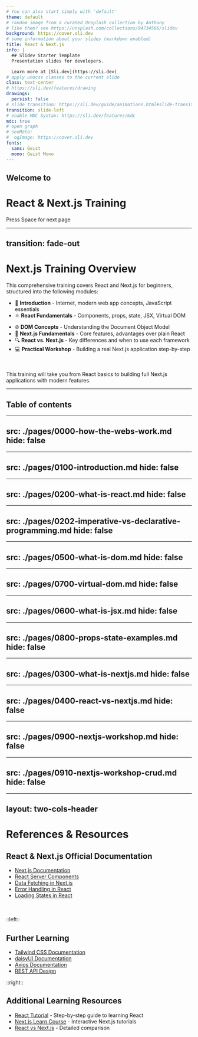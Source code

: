```yaml
---
# You can also start simply with 'default'
theme: default
# random image from a curated Unsplash collection by Anthony
# like them? see https://unsplash.com/collections/94734566/slidev
background: https://cover.sli.dev
# some information about your slides (markdown enabled)
title: React & Next.js 
info: |
  ## Slidev Starter Template
  Presentation slides for developers.

  Learn more at [Sli.dev](https://sli.dev)
# apply unocss classes to the current slide
class: text-center
# https://sli.dev/features/drawing
drawings:
  persist: false
# slide transition: https://sli.dev/guide/animations.html#slide-transitions
transition: slide-left
# enable MDC Syntax: https://sli.dev/features/mdc
mdc: true
# open graph
# seoMeta:
#  ogImage: https://cover.sli.dev
fonts:
  sans: Geist
  mono: Geist Mono
---
```


## Welcome to 
# React & Next.js Training

<div @click="$slidev.nav.next" class="mt-12 py-1" hover:bg="white op-10">
  Press Space for next page <carbon:arrow-right />
</div>

<!-- <div class="abs-br m-6 text-xl">
  Advance Innovation Technology
</div> -->


---
transition: fade-out
---

# Next.js Training Overview

This comprehensive training covers React and Next.js for beginners, structured into the following modules:

- 📝 **Introduction** - Internet, modern web app concepts, JavaScript essentials
- ⚛️ **React Fundamentals** - Components, props, state, JSX, Virtual DOM
<!-- - 🔄 **Programming Paradigms** - Imperative vs. declarative programming approaches -->
- 🌐 **DOM Concepts** - Understanding the Document Object Model
- 🧩 **Next.js Fundamentals** - Core features, advantages over plain React
- 🔍 **React vs. Next.js** - Key differences and when to use each framework
- 💻 **Practical Workshop** - Building a real Next.js application step-by-step

<br>

This training will take you from React basics to building full Next.js applications with modern features.

---

## Table of contents 

<Toc minDepth="1" class="mt5" maxDepth="1" columns="2" />

---
src: ./pages/0000-how-the-webs-work.md
hide: false
---

---
src: ./pages/0100-introduction.md
hide: false
---

---
src: ./pages/0200-what-is-react.md
hide: false
---

---
src: ./pages/0202-imperative-vs-declarative-programming.md
hide: false
---

---
src: ./pages/0500-what-is-dom.md
hide: false
---

---
src: ./pages/0700-virtual-dom.md
hide: false
---

---
src: ./pages/0600-what-is-jsx.md
hide: false
---

---
src: ./pages/0800-props-state-examples.md
hide: false
---

---
src: ./pages/0300-what-is-nextjs.md
hide: false
---

---
src: ./pages/0400-react-vs-nextjs.md
hide: false
---

---
src: ./pages/0900-nextjs-workshop.md
hide: false
---

---
src: ./pages/0910-nextjs-workshop-crud.md
hide: false
---


---
layout: two-cols-header
---

# References & Resources

## React & Next.js Official Documentation
- [Next.js Documentation](https://nextjs.org/docs)
- [React Server Components](https://nextjs.org/docs/app/building-your-application/rendering/server-components)
- [Data Fetching in Next.js](https://nextjs.org/docs/app/building-your-application/data-fetching)
- [Error Handling in React](https://react.dev/reference/react/Component#catching-rendering-errors-with-an-error-boundary)
- [Loading States in React](https://react.dev/reference/react/Suspense#displaying-a-fallback-while-content-is-loading)
<br>
<br>
::left::

## Further Learning
- [Tailwind CSS Documentation](https://tailwindcss.com/docs)
- [daisyUI Documentation](https://daisyui.com/docs/install/)
- [Axios Documentation](https://axios-http.com/docs/intro)
- [REST API Design](https://restfulapi.net/)

::right::

## Additional Learning Resources
- [React Tutorial](https://react.dev/learn) - Step-by-step guide to learning React
- [Next.js Learn Course](https://nextjs.org/learn) - Interactive Next.js tutorials
- [React vs Next.js](https://nextjs.org/learn/react-foundations/what-is-react-and-nextjs) - Detailed comparison
